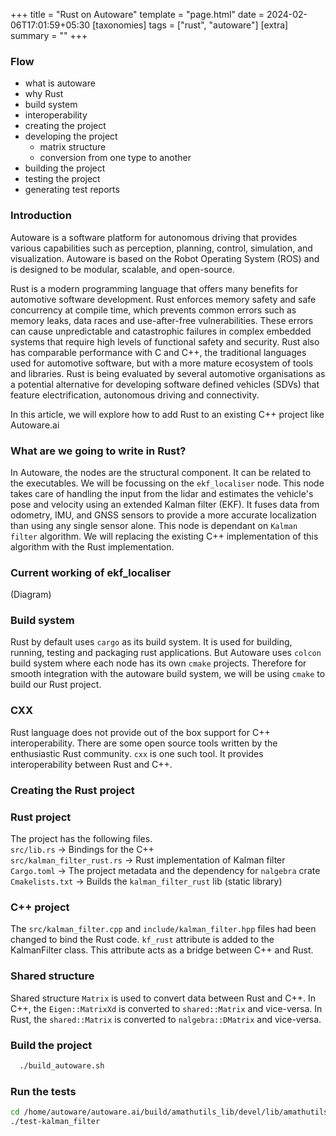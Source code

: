 +++
title = "Rust on Autoware"
template = "page.html"
date = 2024-02-06T17:01:59+05:30
[taxonomies]
tags = ["rust", "autoware"]
[extra]
summary = ""
+++
### Flow
- what is autoware
- why Rust
- build system
- interoperability
- creating the project
- developing the project
	- matrix structure
	- conversion from one type to another
- building the project
- testing the project
- generating test reports

### Introduction  
Autoware is a software platform for autonomous driving that provides various capabilities such as perception, planning, control, simulation, and visualization. Autoware is based on the Robot Operating System (ROS) and is designed to be modular, scalable, and open-source.   
  
Rust is a modern programming language that offers many benefits for automotive software development. Rust enforces memory safety and safe concurrency at compile time, which prevents common errors such as memory leaks, data races and use-after-free vulnerabilities. These errors can cause unpredictable and catastrophic failures in complex embedded systems that require high levels of functional safety and security. Rust also has comparable performance with C and C++, the traditional languages used for automotive software, but with a more mature ecosystem of tools and libraries. Rust is being evaluated by several automotive organisations as a potential alternative for developing software defined vehicles (SDVs) that feature electrification, autonomous driving and connectivity.

In this article, we will explore how to add Rust to an existing C++ project like Autoware.ai  

### What are we going to write in Rust?
In Autoware, the nodes are the structural component. It can be related to the executables. We will be focussing on the `ekf_localiser` node. This node takes care of handling the input from the lidar and estimates the vehicle's pose and velocity using an extended Kalman filter (EKF). It fuses data from odometry, IMU, and GNSS sensors to provide a more accurate localization than using any single sensor alone. This node is dependant on `Kalman filter` algorithm. We will replacing the existing C++ implementation of this algorithm with the Rust implementation.

### Current working of ekf_localiser
(Diagram)

### Build system
Rust by default uses `cargo` as its build system. It is used for building, running, testing and packaging rust applications.  But Autoware uses `colcon` build system where each node has its own `cmake` projects.  Therefore for smooth integration with the autoware build system, we will be using `cmake` to build our Rust project.

### CXX 
Rust language does not provide out of the box support for C++ interoperability. There are some open source tools written by the enthusiastic Rust community. `cxx` is one such tool. It provides interoperability between Rust and C++.  

### Creating the Rust project

  




### Rust project  
The project has the following files.  
`src/lib.rs` -> Bindings for the C++  
`src/kalman_filter_rust.rs` -> Rust implementation of Kalman filter  
`Cargo.toml` -> The project metadata and the dependency for `nalgebra` crate  
`Cmakelists.txt` -> Builds the `kalman_filter_rust` lib (static library)  
  
### C++ project  
The `src/kalman_filter.cpp` and `include/kalman_filter.hpp` files had been changed to bind the Rust code. `kf_rust` attribute is added to the KalmanFilter class. This attribute acts as a bridge between C++ and Rust.  
  
### Shared structure  
Shared structure `Matrix` is used to convert data between Rust and C++. In C++, the `Eigen::MatrixXd` is converted to `shared::Matrix` and vice-versa. In Rust, the `shared::Matrix` is converted to `nalgebra::DMatrix` and vice-versa.  
  
### Build the project  
```bash  
  ./build_autoware.sh  
```  
  
### Run the tests  
```bash  
cd /home/autoware/autoware.ai/build/amathutils_lib/devel/lib/amathutils_lib  
./test-kalman_filter  
```


